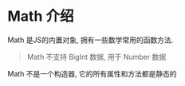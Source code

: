 # Math 介绍

Math 是JS的内置对象, 拥有一些数学常用的函数方法.

> Math 不支持 BigInt 数据, 用于 Number 数据


Math 不是一个构造器, 它的所有属性和方法都是静态的


